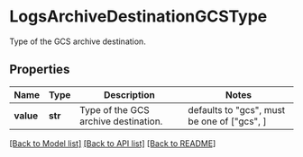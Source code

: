 # LogsArchiveDestinationGCSType

Type of the GCS archive destination.
## Properties
Name | Type | Description | Notes
------------ | ------------- | ------------- | -------------
**value** | **str** | Type of the GCS archive destination. | defaults to "gcs",  must be one of ["gcs", ]

[[Back to Model list]](README.md#documentation-for-models) [[Back to API list]](README.md#documentation-for-api-endpoints) [[Back to README]](README.md)


